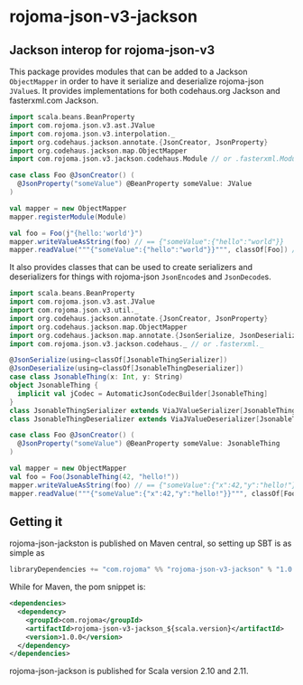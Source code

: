 rojoma-json-v3-jackson
======================

Jackson interop for rojoma-json-v3
----------------------------------

This package provides modules that can be added to a Jackson
`ObjectMapper` in order to have it serialize and deserialize
rojoma-json `JValue`s.  It provides implementations for both
codehaus.org Jackson and fasterxml.com Jackson.

```scala
import scala.beans.BeanProperty
import com.rojoma.json.v3.ast.JValue
import com.rojoma.json.v3.interpolation._
import org.codehaus.jackson.annotate.{JsonCreator, JsonProperty}
import org.codehaus.jackson.map.ObjectMapper
import com.rojoma.json.v3.jackson.codehaus.Module // or .fasterxml.Module

case class Foo @JsonCreator() (
  @JsonProperty("someValue") @BeanProperty someValue: JValue
)

val mapper = new ObjectMapper
mapper.registerModule(Module)

val foo = Foo(j"{hello:'world'}")
mapper.writeValueAsString(foo) // == {"someValue":{"hello":"world"}}
mapper.readValue("""{"someValue":{"hello":"world"}}""", classOf[Foo]) // == foo
```

It also provides classes that can be used to create serializers and
deserializers for things with rojoma-json `JsonEncode`s and
`JsonDecode`s.

```scala
import scala.beans.BeanProperty
import com.rojoma.json.v3.ast.JValue
import com.rojoma.json.v3.util._
import org.codehaus.jackson.annotate.{JsonCreator, JsonProperty}
import org.codehaus.jackson.map.ObjectMapper
import org.codehaus.jackson.map.annotate.{JsonSerialize, JsonDeserialize}
import com.rojoma.json.v3.jackson.codehaus._ // or .fasterxml._

@JsonSerialize(using=classOf[JsonableThingSerializer])
@JsonDeserialize(using=classOf[JsonableThingDeserializer])
case class JsonableThing(x: Int, y: String)
object JsonableThing {
  implicit val jCodec = AutomaticJsonCodecBuilder[JsonableThing]
}
class JsonableThingSerializer extends ViaJValueSerializer[JsonableThing]
class JsonableThingDeserializer extends ViaJValueDeserializer[JsonableThing]

case class Foo @JsonCreator() (
  @JsonProperty("someValue") @BeanProperty someValue: JsonableThing
)

val mapper = new ObjectMapper
val foo = Foo(JsonableThing(42, "hello!"))
mapper.writeValueAsString(foo) // == {"someValue":{"x":42,"y":"hello!"}}
mapper.readValue("""{"someValue":{"x":42,"y":"hello!"}}""", classOf[Foo]) // == foo
```

Getting it
----------

rojoma-json-jackston is published on Maven central, so setting up SBT
is as simple as

```scala
libraryDependencies += "com.rojoma" %% "rojoma-json-v3-jackson" % "1.0.0"
```

While for Maven, the pom snippet is:

```xml
<dependencies>
  <dependency>
    <groupId>com.rojoma</groupId>
    <artifactId>rojoma-json-v3-jackson_${scala.version}</artifactId>
    <version>1.0.0</version>
  </dependency>
</dependencies>
```

rojoma-json-jackson is published for Scala version 2.10 and 2.11.
